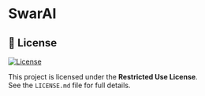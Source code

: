 # SwarAI

## 📜 License

[![License](https://img.shields.io/badge/License-Restricted--Use-red)](LICENSE.md)

This project is licensed under the **Restricted Use License**.  
See the `LICENSE.md` file for full details.

